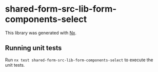 # shared-form-src-lib-form-components-select

This library was generated with [Nx](https://nx.dev).

## Running unit tests

Run `nx test shared-form-src-lib-form-components-select` to execute the unit tests.
